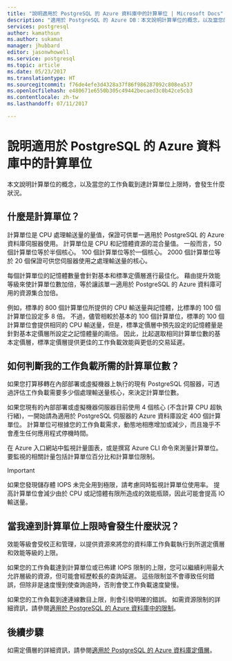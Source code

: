 ```yaml
---
title: "說明適用於 PostgreSQL 的 Azure 資料庫中的計算單位 | Microsoft Docs"
description: "適用於 PostgreSQL 的 Azure DB：本文說明計算單位的概念，以及當您的工作負載到達計算單位上限時，會發生什麼狀況。"
services: postgresql
author: kamathsun
ms.author: sukamat
manager: jhubbard
editor: jasonwhowell
ms.service: postgresql
ms.topic: article
ms.date: 05/23/2017
ms.translationtype: HT
ms.sourcegitcommit: f76de4efe3d4328a37f86f986287092c808ea537
ms.openlocfilehash: e480671e6550b305c49442becaed3c0b42ce5cb3
ms.contentlocale: zh-tw
ms.lasthandoff: 07/11/2017

---
```

# <a name="explaining-compute-units-in-azure-database-for-postgresql"></a>說明適用於 PostgreSQL 的 Azure 資料庫中的計算單位
本文說明計算單位的概念，以及當您的工作負載到達計算單位上限時，會發生什麼狀況。

## <a name="what-are-compute-units"></a>什麼是計算單位？
計算單位是 CPU 處理輸送量的量值，保證可供單一適用於 PostgreSQL 的 Azure 資料庫伺服器使用。 計算單位是 CPU 和記憶體資源的混合量值。 一般而言，50 個計算單位等於半個核心。 100 個計算單位等於一個核心。 2000 個計算單位等於 20 個保證可供您伺服器使用之處理輸送量的核心。

每個計算單位的記憶體數量會針對基本和標準定價層進行最佳化。 藉由提升效能等級來使計算單位數加倍，等於讓該單一適用於 PostgreSQL 的 Azure 資料庫可用的資源集合加倍。

例如，標準的 800 個計算單位所提供的 CPU 輸送量與記憶體，比標準的 100 個計算單位設定多 8 倍。 不過，儘管相較於基本的 100 個計算單位，標準的 100 個計算單位會提供相同的 CPU 輸送量，但是，標準定價層中預先設定的記憶體量是針對基本定價層所設定之記憶體量的兩倍。 因此，比起選取相同計算單位數的基本定價層，標準定價層提供更佳的工作負載效能與更低的交易延遲。

## <a name="how-can-i-determine-the-number-of-compute-units-needed-for-my-workload"></a>如何判斷我的工作負載所需的計算單位數？
如果您打算移轉在內部部署或虛擬機器上執行的現有 PostgreSQL 伺服器，可透過評估工作負載需要多少個處理輸送量核心，來決定計算單位數。 

如果您現有的內部部署或虛擬機器伺服器目前使用 4 個核心 (不含計算 CPU 超執行緒)，一開始請為適用於 PostgreSQL 伺服器的 Azure 資料庫設定 400 個計算單位。 計算單位可根據您的工作負載需求，動態地相應增加或減少，而且幾乎不會產生任何應用程式停機時間。 

在 Azure 入口網站中監視計量圖表，或是撰寫 Azure CLI 命令來測量計算單位。 要監視的相關計量包括計算單位百分比和計算單位限制。

>[!IMPORTANT]
> 如果您發現儲存體 IOPS 未完全用到極限，請考慮同時監視計算單位使用率。 提高計算單位會減少由於 CPU 或記憶體有限所造成的效能瓶頸，因此可能會提高 IO 輸送量。

## <a name="what-happens-when-i-hit-my-maximum-compute-units"></a>當我達到計算單位上限時會發生什麼狀況？
效能等級會受校正和管理，以提供資源來將您的資料庫工作負載執行到所選定價層和效能等級的上限。 

如果您的工作負載達到計算單位或已佈建 IOPS 限制的上限，您可以繼續利用最大允許層級的資源，但可能會經歷較長的查詢延遲。 這些限制並不會導致任何錯誤，但除非是速度慢到使查詢逾時，否則會使工作負載速度變慢。 

如果您的工作負載到達連線數目上限，則會引發明確的錯誤。 如需資源限制的詳細資訊，請參閱[適用於 PostgreSQL 的 Azure 資料庫中的限制](concepts-limits.md)。

## <a name="next-steps"></a>後續步驟
如需定價層的詳細資訊，請參閱[適用於 PostgreSQL 的 Azure 資料庫定價層](./concepts-service-tiers.md)。

